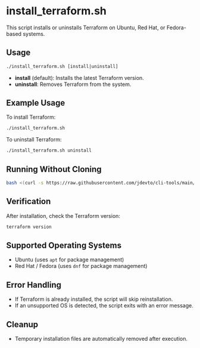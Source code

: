 # install_terraform.sh

This script installs or uninstalls Terraform on Ubuntu, Red Hat, or Fedora-based systems.

## Usage

```bash
./install_terraform.sh [install|uninstall]
```

- **install** (default): Installs the latest Terraform version.
- **uninstall**: Removes Terraform from the system.

## Example Usage

To install Terraform:

```bash
./install_terraform.sh
```

To uninstall Terraform:

```bash
./install_terraform.sh uninstall
```

## Running Without Cloning

```bash
bash <(curl -s https://raw.githubusercontent.com/jdevto/cli-tools/main/scripts/install_terraform.sh) install
```

## Verification

After installation, check the Terraform version:

```bash
terraform version
```

## Supported Operating Systems

- Ubuntu (uses `apt` for package management)
- Red Hat / Fedora (uses `dnf` for package management)

## Error Handling

- If Terraform is already installed, the script will skip reinstallation.
- If an unsupported OS is detected, the script exits with an error message.

## Cleanup

- Temporary installation files are automatically removed after execution.
